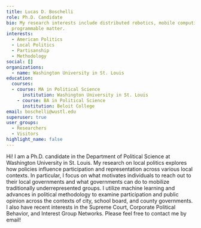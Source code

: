 ```yaml
---
title: Lucas D. Boschelli
role: Ph.D. Candidate
bio: My research interests include distributed robotics, mobile computing and
  programmable matter.
interests:
  - American Politics
  - Local Politics
  - Partisanship
  - Methodology
social: []
organizations:
  - name: Washington University in St. Louis
education:
  courses:
  - course: MA in Political Science
      institution: Washington University in St. Louis
    - course: BA in Political Science
      institution: Beloit College
email: boschelli@wustl.edu
superuser: true
user_groups:
  - Researchers
  - Visitors
highlight_name: false
---
```

Hi! I am a Ph.D. candidate in the Department of Political Science at Washington University in St. Louis. My research on local politics explores how policies influence participation and representation across various local contexts. In particular, I focus on what motivates individuals to reach out to their local governments and what governments can do to mobilize traditionally underrepresented groups. I utilize machine learning and advances in political methodology to examine participation and public opinion across the contexts of city, school board, and county governments. I also have recent interests in the Supreme Court, Corporate Political Behavior, and Interest Group Networks. Please feel free to contact me by email!
